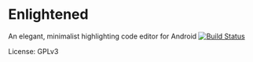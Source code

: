 
# Enlightened

An elegant, minimalist highlighting code editor for Android
[![Build Status](https://travis-ci.org/0xFireball/Enlightened.svg?branch=master)](https://travis-ci.org/0xFireball/Enlightened)

License: GPLv3
